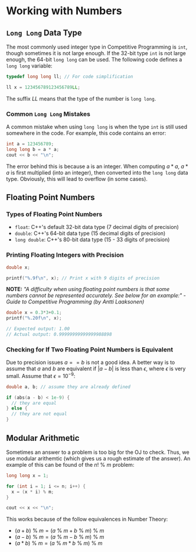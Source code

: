 # Working with Numbers

## `Long Long` Data Type

The most commonly used integer type in Competitive Programming is `int`, though sometimes it is not large enough. If the $32$-bit type `int` is not large enough, the $64$-bit `long long` can be used. The following code defines a `long long` variable:

```cpp
typedef long long ll; // For code simplification

ll x = 123456789123456789LL;
```

The suffix $LL$ means that the type of the number is `long long`.

### Common `Long Long` Mistakes

A common mistake when using `long long` is when the type `int` is still used somewhere in the code. For example, this code contains an error:

```cpp
int a = 123456789;
long long b = a * a;
cout << b << "\n";
```

The error behind this is because a is an integer. When computing $a*a$, $a*a$ is first multiplied (into an integer), then converted into the `long long` data type. Obviously, this will lead to overflow (in some cases).

## Floating Point Numbers

### Types of Floating Point Numbers

-   `float`: C++'s default 32-bit data type (7 decimal digits of precision)
-   `double`: C++'s 64-bit data type (15 decimal digits of precision)
-   `long double`: C++'s 80-bit data type (15 - 33 digits of precision)

### Printing Floating Integers with Precision

```cpp
double x;

printf("%.9f\n", x); // Print x with 9 digits of precision
```

**NOTE:** _"A difficulty when using floating point numbers is that some numbers cannot be represented accurately. See below for an example:" - Guide to Competitive Programming (by Antti Laaksonen)_

```cpp
double x = 0.3*3+0.1;
printf("%.20f\n", x);

// Expected output: 1.00
// Actual output: 0.99999999999999988898
```

### Checking for If Two Floating Point Numbers is Equivalent

Due to precision issues $a == b$ is not a good idea. A better way is to assume that $a$ and $b$ are equivalent if $|a - b|$ is less than $\epsilon$, where $\epsilon$ is very small. Assume that $\epsilon = 10^{-9}$:

```cpp
double a, b; // assume they are already defined

if (abs(a - b) < 1e-9) {
  // they are equal
} else {
  // they are not equal
}
```

## Modular Arithmetic

Sometimes an answer to a problem is too big for the OJ to check. Thus, we use modular arithemtic (which gives us a rough estimate of the answer). An example of this can be found of the $n! \ \% \ m$ problem:

```cpp
long long x = 1;

for (int i = 1; i <= n; i++) {
  x = (x * i) % m;
}

cout << x << "\n";
```

This works because of the follow equivalences in Number Theory:

-   $(a + b) \ \% \ m = (a \ \% \ m + b \ \% \ m) \ \% \ m$
-   $(a - b) \ \% \ m = (a \ \% \ m - b \ \% \ m) \ \% \ m$
-   $(a * b) \ \% \ m = (a \ \% \ m * b \ \% \ m) \ \% \ m$
